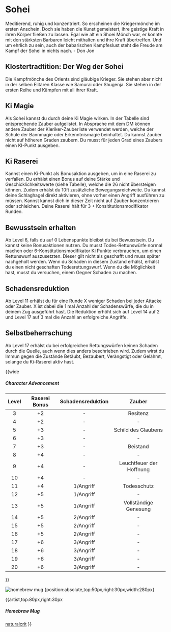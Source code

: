 # Sohei
Meditierend, ruhig und konzentriert. So erscheinen die Kriegermönche im ersten Anschein.
Doch sie haben die Kunst gemeistert, ihre geistige Kraft in ihren Körper fließen zu lassen. 
Egal wie alt ein Shoei Mönch war, er konnte mit den stärksten Barbaren leicht mithalten und ihre Kraft übertreffen.
Und um ehrlich zu sein, auch der babarischen Kampfeslust steht die Freude am Kampf der Sohei in nichts nach. - Don Jon

## Klostertradtition: Der Weg der Sohei
Die Kampfmönche des Orients sind gläubige Krieger.
Sie stehen aber nicht in der selben Elitären Klasse wie Samurai oder Shugenja.
Sie stehen in der ersten Reihe und Kämpfen mit all ihrer Kraft.

## Ki Magie
Als Sohei kannst du durch deine Ki Magie wirken. In der Tabelle sind entsprechende Zauber aufgelistet.
In Absprache mit dem DM können andere Zauber der Kleriker-Zauberliste verwendet werden, welche der Schule der Bannmagie oder Erkenntnismagie beinhaltet.
Du kannst Zauber nicht auf höheren Graden zaubern.
Du musst für jeden Grad eines Zaubers einen KI-Punkt ausgeben.

## Ki Raserei
Kannst einen Ki-Punkt als Bonusaktion ausgeben, um in eine Raserei zu verfallen.
Du erhälst einen Bonus auf deine Stärke und Geschicklichkeitswerte (siehe Tabelle), welche die 26 nicht übersteigen können.
Zudem erhälst du 10ft zusätzliche Bewegungsreichweite.
Du kannst deine Schlaghagel direkt aktivieren, ohne vorher einen Angriff ausführen zu müssen.
Kannst kannst dich in dieser Zeit nicht auf Zauber konzentrieren oder schleichen.
Deine Raserei hält für 3 + Konsititutionsmodifikator Runden.


## Bewusstsein erhalten
Ab Level 6, falls du auf 0 Lebenspunkte bleibst du bei Bewusstsein.
Du kannst keine Bonusaktionen nutzen.
Du musst Todes-Rettunswürfe normal machen oder 6-Konstitutionsmodifikator Ki Punkte verbrauchen, um einen Rettunswurf auszusetzten.
Dieser gilt nicht als geschafft und muss später nachgeholt werden.
Wenn du Schaden in diesem Zustand erhälst, erhälst du einen nicht geschaften Todesrettungswurf.
Wenn du die Möglichkeit hast, musst du versuchen, einem Gegner Schaden zu machen.

## Schadensreduktion
Ab Level 11 erhälst du für eine Runde X weniger Schaden bei jeder Attacke oder Zauber.
X ist dabei die 1 mal Anzahl der Schadenswürfe, die du in deinem Zug ausgeführt hast.
Die Reduktion erhöht sich auf Level 14 auf 2 und Level 17 auf 3 mal die Anzahl an erfolgreiche Angriffe.

## Selbstbeherrschung
Ab Level 17 erhälst du bei erfolgreichen Rettungswürfen keinen Schaden durch die Quelle, auch wenn dies anders beschrieben wird. 
Zudem wirst du Immun gegen die Zustände Betäubt, Bezaubert, Verängstigt oder Gelähmt, solange du Ki-Raserei aktiv hast.

{{wide
##### Character Advancement
| Level | Raserei Bonus | Schadensreduktion |Zauber|
|:-----:|:-------------:|:-----------------:|:-:|
| 3     | +2            |-									|Resitenz|
| 4     | +2            |-									|-|
| 5     | +3            |-									|Schild des Glaubens|
| 6     | +3            |-									|-|
| 7     | +3            |-									|Beistand|
| 8     | +4            |-									|-|
| 9     | +4            |-									|Leuchtfeuer der Hoffnung|
| 10    | +4            |-									|-|
| 11    | +4            |1/Angriff					|Todesschutz|
| 12    | +5            |1/Angriff					|-|
| 13    | +5            |1/Angriff					|Vollständige Genesung|
| 14    | +5            |2/Angriff					|-|
| 15    | +5            |2/Angriff					|-|
| 16    | +5            |2/Angriff					|-|
| 17    | +6            |3/Angriff					|-|
| 18    | +6            |3/Angriff					|-|
| 19    | +6            |3/Angriff					|-|
| 20    | +6            |3/Angriff					|-|
}}

![homebrew mug](http://i.imgur.com/hMna6G0.png) {position:absolute,top:50px,right:30px,width:280px}

{{artist,top:80px,right:30px
##### Homebrew Mug
[naturalcrit](https://homebrew.naturalcrit.com)
}}
